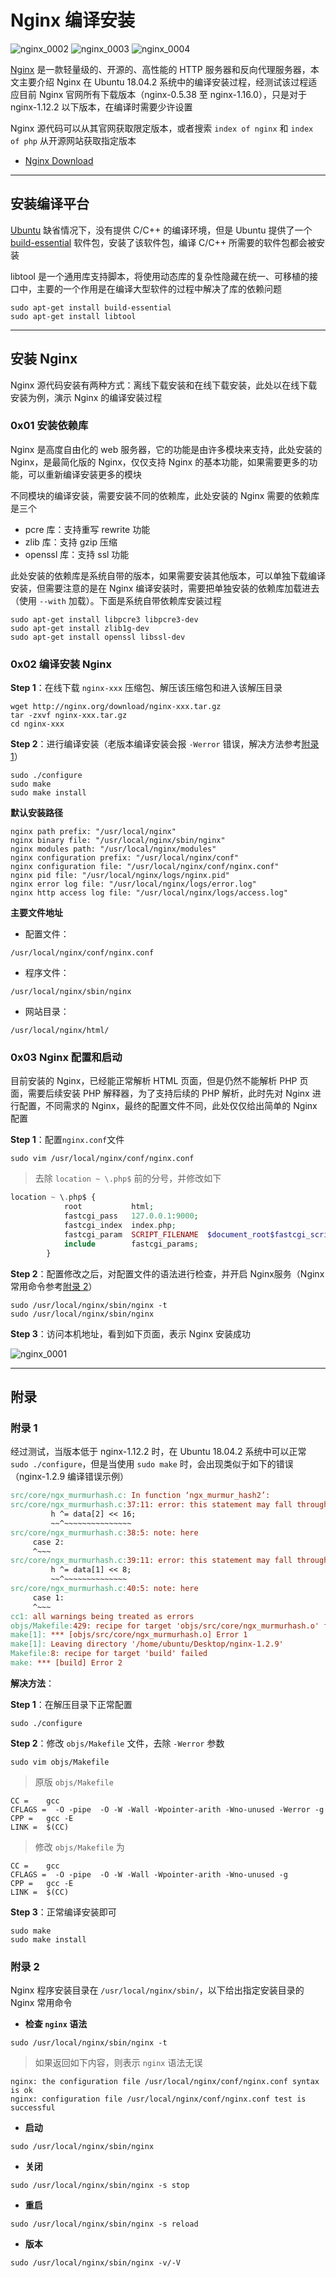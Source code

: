 # Nginx 编译安装

![nginx_0002](https://github.com/GHlyanin/Environmental-construction/blob/master/Nginx/image/nginx_0002.svg) ![nginx_0003](https://github.com/GHlyanin/Environmental-construction/blob/master/Nginx/image/nginx_0003.svg) ![nginx_0004](https://github.com/GHlyanin/Environmental-construction/blob/master/Nginx/image/nginx_0004.svg)  

[Nginx](http://nginx.org/en/) 是一款轻量级的、开源的、高性能的 HTTP 服务器和反向代理服务器，本文主要介绍 Nginx 在 Ubuntu 18.04.2 系统中的编译安装过程，经测试该过程适应目前 Nginx 官网所有下载版本（nginx-0.5.38 至 nginx-1.16.0），只是对于 nginx-1.12.2 以下版本，在编译时需要少许设置

Nginx 源代码可以从其官网获取限定版本，或者搜索 `index of nginx` 和 `index of php` 从开源网站获取指定版本

- [Nginx Download](http://nginx.org/en/download.html)

------

## 安装编译平台

[Ubuntu](https://www.ubuntu.com) 缺省情况下，没有提供 C/C++ 的编译环境，但是 Ubuntu 提供了一个 [build-essential](https://code.launchpad.net/ubuntu/+source/build-essential) 软件包，安装了该软件包，编译 C/C++ 所需要的软件包都会被安装  

libtool 是一个通用库支持脚本，将使用动态库的复杂性隐藏在统一、可移植的接口中，主要的一个作用是在编译大型软件的过程中解决了库的依赖问题

```
sudo apt-get install build-essential
sudo apt-get install libtool
```

------

## 安装 Nginx

Nginx 源代码安装有两种方式：离线下载安装和在线下载安装，此处以在线下载安装为例，演示 Nginx 的编译安装过程

### 0x01 安装依赖库

Nginx 是高度自由化的 web 服务器，它的功能是由许多模块来支持，此处安装的 Nginx，是最简化版的 Nginx，仅仅支持 Nginx 的基本功能，如果需要更多的功能，可以重新编译安装更多的模块  

不同模块的编译安装，需要安装不同的依赖库，此处安装的 Nginx 需要的依赖库是三个

- pcre 库：支持重写 rewrite 功能
- zlib 库：支持 gzip 压缩
- openssl 库：支持 ssl 功能

此处安装的依赖库是系统自带的版本，如果需要安装其他版本，可以单独下载编译安装，但需要注意的是在 Nginx 编译安装时，需要把单独安装的依赖库加载进去（使用 `--with` 加载）。下面是系统自带依赖库安装过程

```
sudo apt-get install libpcre3 libpcre3-dev  
sudo apt-get install zlib1g-dev
sudo apt-get install openssl libssl-dev 
```

### 0x02 编译安装 Nginx

**Step 1**：在线下载 `nginx-xxx` 压缩包、解压该压缩包和进入该解压目录

```
wget http://nginx.org/download/nginx-xxx.tar.gz
tar -zxvf nginx-xxx.tar.gz
cd nginx-xxx
```

**Step 2**：进行编译安装（老版本编译安装会报 `-Werror` 错误，解决方法参考[附录 1](#附录-1)）

```
sudo ./configure
sudo make
sudo make install
```

**默认安装路径**

```
nginx path prefix: "/usr/local/nginx"
nginx binary file: "/usr/local/nginx/sbin/nginx"
nginx modules path: "/usr/local/nginx/modules"
nginx configuration prefix: "/usr/local/nginx/conf"
nginx configuration file: "/usr/local/nginx/conf/nginx.conf"
nginx pid file: "/usr/local/nginx/logs/nginx.pid"
nginx error log file: "/usr/local/nginx/logs/error.log"
nginx http access log file: "/usr/local/nginx/logs/access.log"
```

**主要文件地址**

- 配置文件：

```
/usr/local/nginx/conf/nginx.conf
```

- 程序文件：

```
/usr/local/nginx/sbin/nginx
```

- 网站目录：

```
/usr/local/nginx/html/
```


### 0x03 Nginx 配置和启动

目前安装的 Nginx，已经能正常解析 HTML 页面，但是仍然不能解析 PHP 页面，需要后续安装 PHP 解释器，为了支持后续的 PHP 解析，此时先对 Nginx 进行配置，不同需求的 Nginx，最终的配置文件不同，此处仅仅给出简单的 Nginx 配置

**Step 1**：配置`nginx.conf`文件

```
sudo vim /usr/local/nginx/conf/nginx.conf
```

> 去除 `location ~ \.php$` 前的分号，并修改如下

```php
location ~ \.php$ {
            root           html;
            fastcgi_pass   127.0.0.1:9000;
            fastcgi_index  index.php;
            fastcgi_param  SCRIPT_FILENAME  $document_root$fastcgi_script_name;
            include        fastcgi_params;
        }
```

**Step 2**：配置修改之后，对配置文件的语法进行检查，并开启 Nginx服务（Nginx 常用命令参考[附录 2](#附录-2)）

```
sudo /usr/local/nginx/sbin/nginx -t
sudo /usr/local/nginx/sbin/nginx
```

**Step 3**：访问本机地址，看到如下页面，表示 Nginx 安装成功

![nginx_0001](https://github.com/GHlyanin/Environmental-construction/blob/master/Nginx/image/nginx_0001.PNG)

------

## 附录

### 附录 1

经过测试，当版本低于 nginx-1.12.2 时，在 Ubuntu 18.04.2 系统中可以正常 `sudo ./configure`，但是当使用 `sudo make` 时，会出现类似于如下的错误（nginx-1.2.9 编译错误示例）

```makefile
src/core/ngx_murmurhash.c: In function ‘ngx_murmur_hash2’:
src/core/ngx_murmurhash.c:37:11: error: this statement may fall through [-Werror=implicit-fallthrough=]
         h ^= data[2] << 16;
         ~~^~~~~~~~~~~~~~~~
src/core/ngx_murmurhash.c:38:5: note: here
     case 2:
     ^~~~
src/core/ngx_murmurhash.c:39:11: error: this statement may fall through [-Werror=implicit-fallthrough=]
         h ^= data[1] << 8;
         ~~^~~~~~~~~~~~~~~
src/core/ngx_murmurhash.c:40:5: note: here
     case 1:
     ^~~~
cc1: all warnings being treated as errors
objs/Makefile:429: recipe for target 'objs/src/core/ngx_murmurhash.o' failed
make[1]: *** [objs/src/core/ngx_murmurhash.o] Error 1
make[1]: Leaving directory '/home/ubuntu/Desktop/nginx-1.2.9'
Makefile:8: recipe for target 'build' failed
make: *** [build] Error 2
```

**解决方法**：  

**Step 1**：在解压目录下正常配置

```
sudo ./configure
```

**Step 2**：修改 `objs/Makefile` 文件，去除 `-Werror` 参数

```
sudo vim objs/Makefile 
```

> 原版 `objs/Makefile` 

```
CC =    gcc
CFLAGS =  -O -pipe  -O -W -Wall -Wpointer-arith -Wno-unused -Werror -g
CPP =   gcc -E
LINK =  $(CC)
```

> 修改 `objs/Makefile` 为

```
CC =    gcc
CFLAGS =  -O -pipe  -O -W -Wall -Wpointer-arith -Wno-unused -g
CPP =   gcc -E
LINK =  $(CC)
```

**Step 3**：正常编译安装即可

```
sudo make
sudo make install
```

### 附录 2

Nginx 程序安装目录在 `/usr/local/nginx/sbin/`，以下给出指定安装目录的 Nginx 常用命令

- **检查 `nginx` 语法**

```
sudo /usr/local/nginx/sbin/nginx -t
```

> 如果返回如下内容，则表示 `nginx` 语法无误

```
nginx: the configuration file /usr/local/nginx/conf/nginx.conf syntax is ok
nginx: configuration file /usr/local/nginx/conf/nginx.conf test is successful
```

- **启动**

```
sudo /usr/local/nginx/sbin/nginx
```

- **关闭**

```
sudo /usr/local/nginx/sbin/nginx -s stop
```

- **重启**

```
sudo /usr/local/nginx/sbin/nginx -s reload
```

- **版本**

```
sudo /usr/local/nginx/sbin/nginx -v/-V
```


